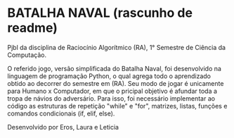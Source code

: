 # BATALHA NAVAL (rascunho de readme)

Pjbl da disciplina de Raciocínio Algorítmico (RA), 1° Semestre de Ciência da Computação.

O referido jogo, versão simplificada do Batalha Naval, foi desenvolvido na linguagem de programação Python, o qual agrega todo o aprendizado obtido ao decorrer do semestre em (RA). 
Seu modo de jogar é unicamente para Humano x Computador, em que o pricipal objetivo é afundar toda a tropa de návios do adversário. 
Para isso, foi necessário implementar ao código as estruturas de repetição "while" e "for", matrizes, listas, funções e comandos condicionais (if, elif, else).

Desenvolvido por Eros, Laura e Leticia
